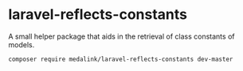 # laravel-reflects-constants
A small helper package that aids in the retrieval of class constants of models.

`composer require medalink/laravel-reflects-constants dev-master`
